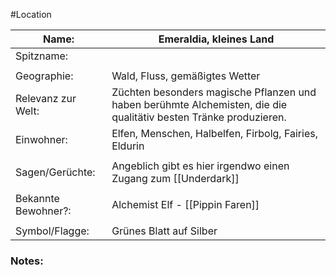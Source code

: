 #Location

| Name:               | Emeraldia, kleines Land                                                                                           |
| ------------------- | ----------------------------------------------------------------------------------------------------------------- |
| Spitzname:          |                                                                                                                   |
|                     |                                                                                                                   |
| Geographie:         | Wald, Fluss, gemäßigtes Wetter                                                                                    |
| Relevanz zur Welt:  | Züchten besonders magische Pflanzen und haben berühmte Alchemisten, die die qualitätiv besten Tränke produzieren. |
| Einwohner:          | Elfen, Menschen, Halbelfen, Firbolg, Fairies, Eldurin                                                             |
|                     |                                                                                                                   |
| Sagen/Gerüchte:     | Angeblich gibt es hier irgendwo einen Zugang zum [[Underdark]]                                           |
|                     |                                                                                                                   |
| Bekannte Bewohner?: | Alchemist Elf - [[Pippin Faren]]                                                                                  |
|                     |                                                                                                                   |
| Symbol/Flagge:      | Grünes Blatt auf Silber                                                                                           |
### Notes:


